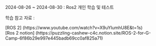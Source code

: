 2024-08-26 ~ 2024-08-30 : Ros2 개인 학습 및 테스트

학습 참고 자료 : 
<div> [ROS 2] (https://www.youtube.com/watch?v=X9uYIumhU8E&t=1s) </div>
<div>[Ros 2 notion] (https://puzzling-cashew-c4c.notion.site/ROS-2-for-G-Camp-6f86b29e997e445badb69cc0af825a71) </div>